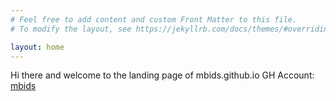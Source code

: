 ```yaml
---
# Feel free to add content and custom Front Matter to this file.
# To modify the layout, see https://jekyllrb.com/docs/themes/#overriding-theme-defaults

layout: home
---
```


Hi there and welcome to the landing page of mbids.github.io
GH Account: [mbids](https://github.com/mbids)
